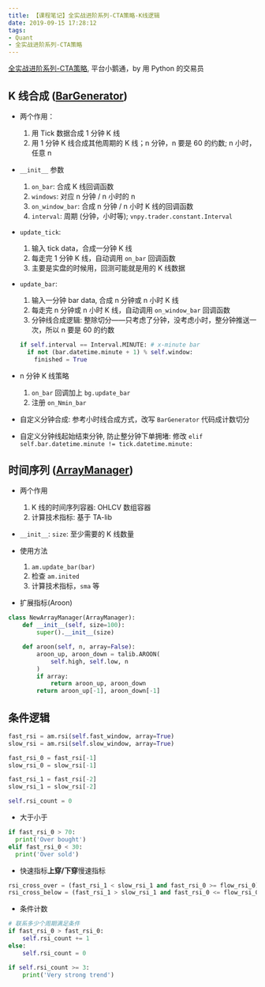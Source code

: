```yaml
---
title: 【课程笔记】全实战进阶系列-CTA策略-K线逻辑
date: 2019-09-15 17:28:12
tags:
- Quant
- 全实战进阶系列-CTA策略
---
```


[全实战进阶系列-CTA策略](https://appszu5scwd6134.h5.xiaoeknow.com/), 平台小鹅通，by 用 Python 的交易员

<!-- More -->

## K 线合成 ([BarGenerator](https://github.com/vnpy/vnpy/blob/master/vnpy/trader/utility.py#L120))

- 两个作用：
  1. 用 Tick 数据合成 1 分钟 K 线
  2. 用 1 分钟 K 线合成其他周期的 K 线；n 分钟，n 要是 60 的约数; n 小时，任意 n

- `__init__` 参数
  1. `on_bar`: 合成 K 线回调函数
  2. `windows`: 对应 n 分钟 / n 小时的 n
  3. `on_window_bar`: 合成 n 分钟 / n 小时 K 线的回调函数
  4. `interval`: 周期 (分钟，小时等); `vnpy.trader.constant.Interval`

- `update_tick`: 
  1. 输入 tick data，合成一分钟 K 线
  2. 每走完 1 分钟 K 线，自动调用 `on_bar` 回调函数
  3. 主要是实盘的时候用，回测可能就是用的 K 线数据

- `update_bar`:
  1. 输入一分钟 bar data, 合成 n 分钟或 n 小时 K 线
  2. 每走完 n 分钟或 n 小时 K 线，自动调用 `on_window_bar` 回调函数
  3. 分钟线合成逻辑: 整除切分——只考虑了分钟，没考虑小时，整分钟推送一次，所以 n 要是 60 的约数
    ``` python
    if self.interval == Interval.MINUTE: # x-minute bar
      if not (bar.datetime.minute + 1) % self.window:
        finished = True
    ```

- n 分钟 K 线策略
  1. `on_bar` 回调加上 `bg.update_bar`
  2. 注册 `on_Nmin_bar`

- 自定义分钟合成: 参考小时线合成方式，改写 `BarGenerator` 代码成计数切分

- 自定义分钟线起始结束分钟, 防止整分钟下单拥堵: 修改 `elif self.bar.datetime.minute != tick.datetime.minute:`

## 时间序列 ([ArrayManager](https://github.com/vnpy/vnpy/blob/master/vnpy/trader/utility.py#L269))

- 两个作用
  1. K 线的时间序列容器: OHLCV 数组容器
  2. 计算技术指标: 基于 TA-lib

- `__init__`: `size`: 至少需要的 K 线数量

- 使用方法
  1. `am.update_bar(bar)`
  2. 检查 `am.inited`
  3. 计算技术指标，`sma` 等

- 扩展指标(Aroon)
``` python
class NewArrayManager(ArrayManager):
    def __init__(self, size=100):
        super().__init__(size)

    def aroon(self, n, array=False):
        aroon_up, aroon_down = talib.AROON(
            self.high, self.low, n
        )
        if array:
            return aroon_up, aroon_down
        return aroon_up[-1], aroon_down[-1]
```

## 条件逻辑

``` python
fast_rsi = am.rsi(self.fast_window, array=True)
slow_rsi = am.rsi(self.slow_window, array=True)

fast_rsi_0 = fast_rsi[-1]
slow_rsi_0 = slow_rsi[-1]

fast_rsi_1 = fast_rsi[-2]
slow_rsi_1 = slow_rsi[-2]

self.rsi_count = 0
```

- 大于小于
``` python
if fast_rsi_0 > 70:
  print('Over bought')
elif fast_rsi_0 < 30:
  print('Over sold')
```

- 快速指标**上穿/下穿**慢速指标
  
``` python
rsi_cross_over = (fast_rsi_1 < slow_rsi_1 and fast_rsi_0 >= flow_rsi_0)
rsi_cross_below = (fast_rsi_1 > slow_rsi_1 and fast_rsi_0 <= flow_rsi_0)
```

- 条件计数
``` python
# 联系多少个周期满足条件
if fast_rsi_0 > fast_rsi_0:
    self.rsi_count += 1
else:
    self.rsi_count = 0

if self.rsi_count >= 3:
    print('Very strong trend')
```